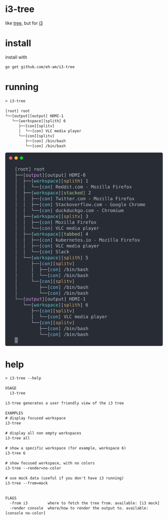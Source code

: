 # i3-tree
like [tree](https://linux.die.net/man/1/tree), but for [i3](https://i3wm.org/)

# install
install with
```bash
go get github.com/eh-am/i3-tree
```

# running
```
> i3-tree

[root] root
└──[output][output] HDMI-1
   └──[workspace][splith] 6
      ├──[con][splitv] 
      │  └──[con] VLC media player
      └──[con][splitv] 
         ├──[con] /bin/bash
         └──[con] /bin/bash
```

<!-- Geneated with aha -->
<!--
<pre>
[root] root
├──[<span style="color:purple;">output</span>][output] HDMI-0
│  ├──[<span style="color:teal;">workspace</span>][<span style="filter: contrast(70%) brightness(190%);color:olive;">splith</span>] 1
│  │  └──[<span style="color:blue;">con</span>] Reddit.com - Mozilla Firefox
│  ├──[<span style="color:teal;">workspace</span>][<span style="filter: contrast(70%) brightness(190%);color:green;">stacked</span>] 2
│  │  ├──[<span style="color:blue;">con</span>] Twitter.com - Mozilla Firefox
│  │  ├──[<span style="color:blue;">con</span>] Stackoverflow.com - Google Chrome
│  │  └──[<span style="color:blue;">con</span>] duckduckgo.com - Chromium
│  ├──[<span style="color:teal;">workspace</span>][<span style="color:olive;">splitv</span>] 3
│  │  ├──[<span style="color:blue;">con</span>] Mozilla Firefox
│  │  └──[<span style="color:blue;">con</span>] VLC media player
│  ├──[<span style="color:teal;">workspace</span>][<span style="color:green;">tabbed</span>] 4
│  │  ├──[<span style="color:blue;">con</span>] kubernetes.io - Mozilla Firefox
│  │  ├──[<span style="color:blue;">con</span>] VLC media player
│  │  └──[<span style="color:blue;">con</span>] Slack
│  └──[<span style="color:teal;">workspace</span>][<span style="filter: contrast(70%) brightness(190%);color:olive;">splith</span>] 5
│     ├──[<span style="color:blue;">con</span>][<span style="color:olive;">splitv</span>] 
│     │  ├──[<span style="color:blue;">con</span>] /bin/bash
│     │  └──[<span style="color:blue;">con</span>] /bin/bash
│     └──[<span style="color:blue;">con</span>][<span style="color:olive;">splitv</span>] 
│        ├──[<span style="color:blue;">con</span>] /bin/bash
│        └──[<span style="color:blue;">con</span>] /bin/bash
└──[<span style="color:purple;">output</span>][output] HDMI-1
   └──[<span style="color:teal;">workspace</span>][<span style="filter: contrast(70%) brightness(190%);color:olive;">splith</span>] 6
      ├──[<span style="color:blue;">con</span>][<span style="color:olive;">splitv</span>] 
      │  └──[<span style="color:blue;">con</span>] VLC media player
      └──[<span style="color:blue;">con</span>][<span style="color:olive;">splitv</span>] 
         ├──[<span style="color:blue;">con</span>] /bin/bash
         └──[<span style="color:blue;">con</span>] /bin/bash
</pre>
-->

![Output example](./docs/example.svg)

# help

```
> i3-tree --help

USAGE
  i3-tree

i3-tree generates a user friendly view of the i3 tree

EXAMPLES
# display focused workspace
i3-tree

# display all non empty workspaces
i3-tree all

# show a specific workspace (for example, workspace 6)
i3-tree 6

# show focused workspace, with no colors
i3-tree --render=no-color

# use mock data (useful if you don't have i3 running)
i3-tree --from=mock


FLAGS
  -from i3         where to fetch the tree from. available: [i3 mock]
  -render console  where/how to render the output to. available: [console no-color]
```
